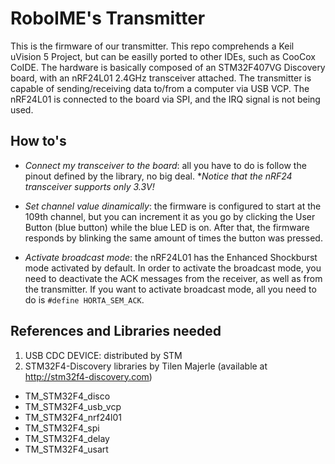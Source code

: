 RoboIME's Transmitter
=====================

This is the firmware of our transmitter. This repo comprehends a Keil uVision 5 Project, but can be easilly ported to other IDEs, such as CooCox CoIDE. The hardware is basically composed of an STM32F407VG Discovery board, with an nRF24L01 2.4GHz transceiver attached. The transmitter is capable of sending/receiving data to/from a computer via USB VCP. The nRF24L01 is connected to the board via SPI, and the IRQ signal is not being used.

How to's
--------
- *Connect my transceiver to the board*: all you have to do is follow the pinout defined by the library, no big deal. **Notice that the nRF24 transceiver supports only 3.3V!* 

- *Set channel value dinamically*: the firmware is configured to start at the 109th channel, but you can increment it as you go by clicking the User Button (blue button) while the blue LED is on. After that, the firmware responds by blinking the same amount of times the button was pressed.

- *Activate broadcast mode*: the nRF24L01 has the Enhanced Shockburst mode activated by default. In order to activate the broadcast mode, you need to deactivate the ACK messages from the receiver, as well as from the transmitter. If you want to activate broadcast mode, all you need to do is `#define HORTA_SEM_ACK`.

References and Libraries needed
-------------------------------
1. USB CDC DEVICE: distributed by STM
2. STM32F4-Discovery libraries by Tilen Majerle (available at http://stm32f4-discovery.com)
- TM_STM32F4_disco
- TM_STM32F4_usb_vcp 
- TM_STM32F4_nrf24l01
- TM_STM32F4_spi
- TM_STM32F4_delay
- TM_STM32F4_usart

